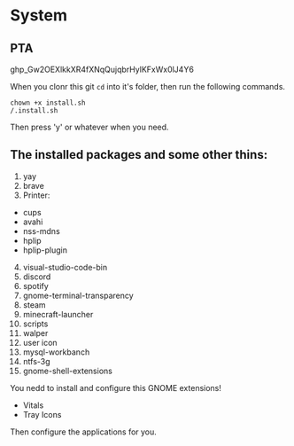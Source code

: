 # System

## PTA
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

When you clonr this git `cd` into it's folder, then run the following commands.
```
chown +x install.sh
/.install.sh
```
Then press 'y' or whatever when you need.

## The installed packages and some other thins: 
1. yay
2. brave
3. Printer:
  - cups
  - avahi
  - nss-mdns
  - hplip
  - hplip-plugin
4. visual-studio-code-bin
5. discord
6. spotify
7. gnome-terminal-transparency
8. steam
9. minecraft-launcher
10. scripts
11. walper
12. user icon
13. mysql-workbanch
14. ntfs-3g
15. gnome-shell-extensions

You nedd to install and configure this GNOME extensions!
- Vitals
- Tray Icons

Then configure the applications for you.
